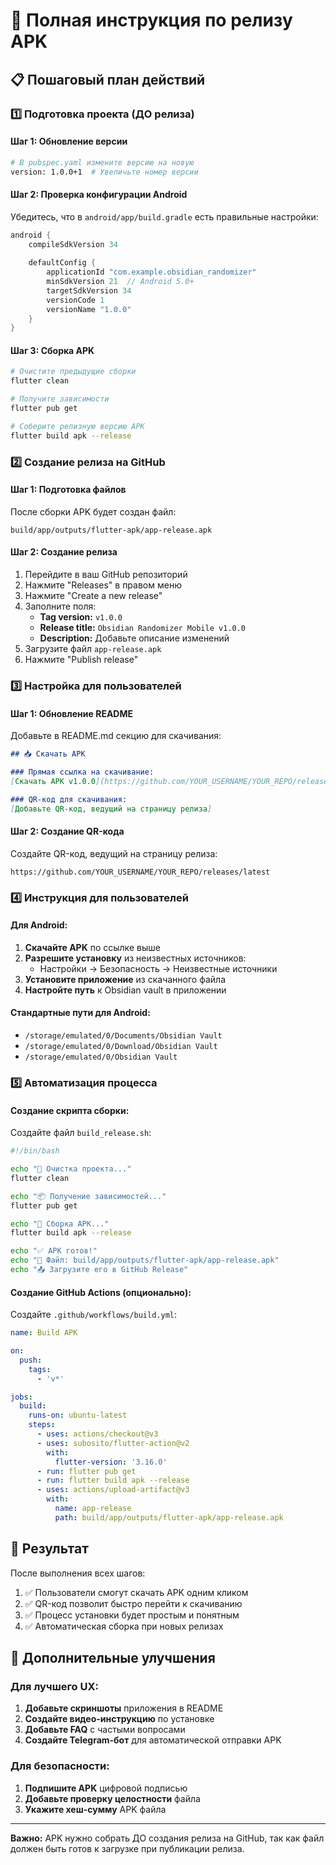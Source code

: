 # 🚀 Полная инструкция по релизу APK

## 📋 Пошаговый план действий

### 1️⃣ Подготовка проекта (ДО релиза)

#### Шаг 1: Обновление версии
```bash
# В pubspec.yaml измените версию на новую
version: 1.0.0+1  # Увеличьте номер версии
```

#### Шаг 2: Проверка конфигурации Android
Убедитесь, что в `android/app/build.gradle` есть правильные настройки:
```gradle
android {
    compileSdkVersion 34
    
    defaultConfig {
        applicationId "com.example.obsidian_randomizer"
        minSdkVersion 21  // Android 5.0+
        targetSdkVersion 34
        versionCode 1
        versionName "1.0.0"
    }
}
```

#### Шаг 3: Сборка APK
```bash
# Очистите предыдущие сборки
flutter clean

# Получите зависимости
flutter pub get

# Соберите релизную версию APK
flutter build apk --release
```

### 2️⃣ Создание релиза на GitHub

#### Шаг 1: Подготовка файлов
После сборки APK будет создан файл:
```
build/app/outputs/flutter-apk/app-release.apk
```

#### Шаг 2: Создание релиза
1. Перейдите в ваш GitHub репозиторий
2. Нажмите "Releases" в правом меню
3. Нажмите "Create a new release"
4. Заполните поля:
   - **Tag version:** `v1.0.0`
   - **Release title:** `Obsidian Randomizer Mobile v1.0.0`
   - **Description:** Добавьте описание изменений
5. Загрузите файл `app-release.apk`
6. Нажмите "Publish release"

### 3️⃣ Настройка для пользователей

#### Шаг 1: Обновление README
Добавьте в README.md секцию для скачивания:

```markdown
## 📥 Скачать APK

### Прямая ссылка на скачивание:
[Скачать APK v1.0.0](https://github.com/YOUR_USERNAME/YOUR_REPO/releases/download/v1.0.0/app-release.apk)

### QR-код для скачивания:
[Добавьте QR-код, ведущий на страницу релиза]
```

#### Шаг 2: Создание QR-кода
Создайте QR-код, ведущий на страницу релиза:
```
https://github.com/YOUR_USERNAME/YOUR_REPO/releases/latest
```

### 4️⃣ Инструкция для пользователей

#### Для Android:
1. **Скачайте APK** по ссылке выше
2. **Разрешите установку** из неизвестных источников:
   - Настройки → Безопасность → Неизвестные источники
3. **Установите приложение** из скачанного файла
4. **Настройте путь** к Obsidian vault в приложении

#### Стандартные пути для Android:
- `/storage/emulated/0/Documents/Obsidian Vault`
- `/storage/emulated/0/Download/Obsidian Vault`
- `/storage/emulated/0/Obsidian Vault`

### 5️⃣ Автоматизация процесса

#### Создание скрипта сборки:
Создайте файл `build_release.sh`:

```bash
#!/bin/bash

echo "🧹 Очистка проекта..."
flutter clean

echo "📦 Получение зависимостей..."
flutter pub get

echo "🔨 Сборка APK..."
flutter build apk --release

echo "✅ APK готов!"
echo "📁 Файл: build/app/outputs/flutter-apk/app-release.apk"
echo "📤 Загрузите его в GitHub Release"
```

#### Создание GitHub Actions (опционально):
Создайте `.github/workflows/build.yml`:

```yaml
name: Build APK

on:
  push:
    tags:
      - 'v*'

jobs:
  build:
    runs-on: ubuntu-latest
    steps:
      - uses: actions/checkout@v3
      - uses: subosito/flutter-action@v2
        with:
          flutter-version: '3.16.0'
      - run: flutter pub get
      - run: flutter build apk --release
      - uses: actions/upload-artifact@v3
        with:
          name: app-release
          path: build/app/outputs/flutter-apk/app-release.apk
```

## 🎯 Результат

После выполнения всех шагов:
1. ✅ Пользователи смогут скачать APK одним кликом
2. ✅ QR-код позволит быстро перейти к скачиванию
3. ✅ Процесс установки будет простым и понятным
4. ✅ Автоматическая сборка при новых релизах

## 📱 Дополнительные улучшения

### Для лучшего UX:
1. **Добавьте скриншоты** приложения в README
2. **Создайте видео-инструкцию** по установке
3. **Добавьте FAQ** с частыми вопросами
4. **Создайте Telegram-бот** для автоматической отправки APK

### Для безопасности:
1. **Подпишите APK** цифровой подписью
2. **Добавьте проверку целостности** файла
3. **Укажите хеш-сумму** APK файла

---

**Важно:** APK нужно собрать ДО создания релиза на GitHub, так как файл должен быть готов к загрузке при публикации релиза. 
